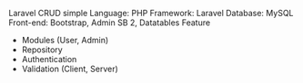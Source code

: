Laravel CRUD simple
Language: PHP
Framework: Laravel
Database: MySQL
Front-end: Bootstrap, Admin SB 2, Datatables
Feature
- Modules (User, Admin)
- Repository
- Authentication
- Validation (Client, Server)
